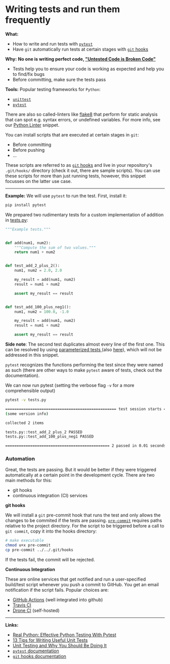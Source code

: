 # Writing tests and run them frequently

**What:**

- How to write and run tests with [`pytest`](https://docs.pytest.org/en/latest/)
- Have `git` automatically run tests at certain stages with [`git` hooks](https://git-scm.com/book/en/v2/Customizing-Git-Git-Hooks)

**Why:**
**No one is writing perfect code, ["Untested Code is Broken Code"](https://plone.org/events/conferences/2007-naples/speakers/sessions/untested-code-is-broken-code)**

- Tests help you to ensure your code is working as expected and help you to find/fix bugs
- Before committing, make sure the tests pass

**Tools:** Popular testing frameworks for `Python`:

- [`unittest`](https://docs.python.org/3/library/unittest.html)
- [`pytest`](https://docs.pytest.org/en/latest/)

There are also so called-linters like [flake8](https://flake8.pycqa.org/en/latest/) that perform for static analysis that can spot e.g. syntax errors, or undefined variables. For more info, see our [Python Linter](https://github.com/f-dangel/swp-snippets/blob/master/06_python_linter/python_linter.md) snippet.

You can install scripts that are executed at certain stages in `git`:

- Before committing
- Before pushing
- ...

These scripts are referred to as [`git` hooks](https://git-scm.com/book/en/v2/Customizing-Git-Git-Hooks) and live in your repository's `.git/hooks/` directory (check it out, there are sample scripts). You can use these scripts for more than just running tests, however, this snippet focusses on the latter use case.

---

**Example:** We will use `pytest` to run the test. First, install it:
```bash
pip install pytest
```

We prepared two rudimentary tests for a custom implementation of addition in [tests.py](tests.py):
```python
"""Example tests."""


def add(num1, num2):
    """Compute the sum of two values."""
    return num1 + num2


def test_add_2_plus_2():
    num1, num2 = 2.0, 2.0

    my_result = add(num1, num2)
    result = num1 + num2

    assert my_result == result


def test_add_100_plus_neg1():
    num1, num2 = 100.0, -1.0

    my_result = add(num1, num2)
    result = num1 + num2

    assert my_result == result
```
**Side note**: The second test duplicates almost every line of the first one. This can be resolved by using [ parameterized tests ](https://docs.pytest.org/en/stable/parametrize.html) (also [here](https://www.youtube.com/watch?v=2EGgtlf7BN0)), which will not be addressed in this snippet.

`pytest` recognizes the functions performing the test since they were named as such (there are other ways to make `pytest` aware of tests, check out the documentation).

We can now run pytest (setting the verbose flag `-v` for a more comprehensible output)
```bash
pytest -v tests.py
```
```bash
================================================= test session starts =================================================
(some version info)

collected 2 items

tests.py::test_add_2_plus_2 PASSED                                                                              [ 50%]
tests.py::test_add_100_plus_neg1 PASSED                                                                         [100%]

============================================== 2 passed in 0.01 seconds ===============================================
```

### Automation

Great, the tests are passing. But it would be better if they were triggered automatically at a certain point in the development cycle. There are two main methods for this:

- git hooks
- continuous integration (CI) services

**git hooks**

We will install a `git` pre-commit hook that runs the test and only allows the changes to be commited if the tests are passing. [`pre-commit`](pre-commit) requires paths relative to the project directory.
For the script to be triggered before a call to `git commit`, copy it into the hooks directory:
```bash
# make executable
chmod u+x pre-commit
cp pre-commit ../../.git/hooks
```

If the tests fail, the commit will be rejected.

**Continuous Integration**

These are online services that get notified and run a user-specified build/test script whenever you push a commit to GitHub. You get an email notification if the script fails. Popular choices are:

- [GitHub Actions](https://docs.github.com/en/free-pro-team@latest/actions) (well integrated into github)
- [Travis CI](https://travis-ci.org/)
- [Drone CI](https://www.drone.io/) (self-hosted)


---

**Links:**

- [Real Python: Effective Python Testing With Pytest](https://realpython.com/pytest-python-testing/?utm_source=realpython&utm_medium=rss)
- [13 Tips for Writing Useful Unit Tests](https://medium.com/better-programming/13-tips-for-writing-useful-unit-tests-ca20706b5368)
- [Unit Testing and Why You Should Be Doing It](https://medium.com/better-programming/unit-testing-and-why-you-should-be-doing-it-ab61407c53ce)
- [`pytest` documentation](https://docs.pytest.org/en/latest/)
- [`git` hooks documentation](https://git-scm.com/book/en/v2/Customizing-Git-Git-Hooks)
